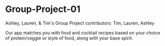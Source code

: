 # Group-Project-01
Ashley, Lauren, &amp; Tim's Group Project
contributors: Tim, Lauren, Ashley

Our app matches you with food and cocktail recipes based on your choice of protein/veggie or style of food, along with your base spirit. 
